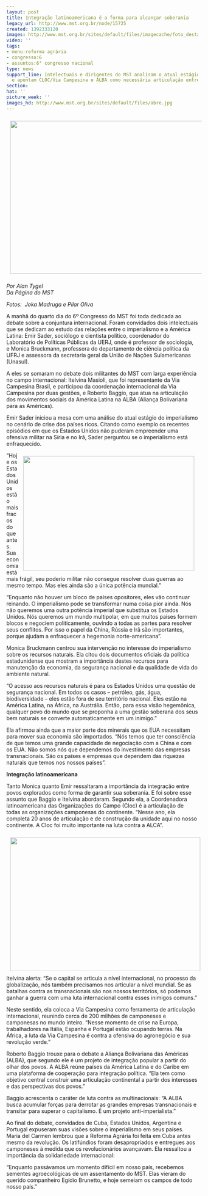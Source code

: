 ```yaml
---
layout: post
title: Integração latinoamericana é a forma para alcançar soberania
legacy_url: http://www.mst.org.br/node/15725
created: 1392333120
images: http://www.mst.org.br/sites/default/files/imagecache/foto_destaque/abre.jpg
video: ''
tags:
- menu:reforma agrária
- congresso:6
- assuntos:6° congresso nacional
type: news
support_line: Intelectuais e dirigentes do MST analisam o atual estágio do imperialismo,
  e apontam CLOC/Via Campesina e ALBA como necessária articulação entre países.
section: 
hat: ''
picture_week: ''
images_hd: http://www.mst.org.br/sites/default/files/abre.jpg
---
```

<p><img style="vertical-align: middle; margin: 10px;" src="http://www.mst.org.br/sites/default/files/JOKA1498.jpg" alt="" width="600" height="400"></p><p><em>Por Alan Tygel<br>Da Página do MST</em></p><p><em>Fotos: &nbsp;Joka Madruga e&nbsp;<em>Pilar Oliva</em></em></p><p>A manhã do quarto dia do 6º Congresso do MST foi toda dedicada ao debate sobre a conjuntura internacional. Foram convidados dois intelectuais que se dedicam ao estudo das relações entre o imperialismo e a América Latina: Emir Sader, sociólogo e cientista político, coordenador do Laboratório de Políticas Públicas da UERJ, onde é professor de sociologia, e Monica Bruckmann, professora do departamento de ciência política da UFRJ e assessora da secretaria geral da União de Nações Sulamericanas (Unasul).</p><p>A eles se somaram no debate dois militantes do MST com larga experiência no campo internacional: Itelvina Masioli, que foi representante da Via Campesina Brasil, e participou da coordenação internacional da Via Campesina por duas gestões, e Roberto Baggio, que atua na articulação dos movimentos sociais da América Latina na ALBA (Aliança Bolivariana para as Américas).</p><p>Emir Sader iniciou a mesa com uma análise do atual estágio do imperialismo no cenário de crise dos países ricos. Citando como exemplo os recentes episódios em que os Estados Unidos não puderam empreender uma ofensiva militar na Síria e no Irã, Sader perguntou se o imperialismo está enfraquecido.</p><p><img style="float: right; margin: 10px;" src="http://www.mst.org.br/sites/default/files/DSC_0328.JPG" alt="" width="450" height="300"></p><p>“Hoje os Estados Unidos estão mais fracos do que antes. Sua economia está mais frágil, seu poderio militar não consegue resolver duas guerras ao mesmo tempo. Mas eles ainda são a única potência mundial.”</p><p>“Enquanto não houver um bloco de países opositores, eles vão continuar reinando. O imperialismo pode se transformar numa coisa pior ainda. Nós não queremos uma outra potência imperial que substitua os Estados Unidos. Nós queremos um mundo multipolar, em que muitos países formem blocos e negociem politicamente, ouvindo a todas as partes para resolver seus conflitos. Por isso o papel da China, Rússia e Irã são importantes, porque ajudam a enfraquecer a hegemonia norte-americana”.</p><p>Monica Bruckmann centrou sua intervenção no interesse do imperialismo sobre os recursos naturais. Ela citou dois documentos oficiais da política estadunidense que mostram a importância destes recursos para manutenção da economia, da segurança nacional e da qualidade de vida do ambiente natural.</p><p>“O acesso aos recursos naturais é para os Estados Unidos uma questão de segurança nacional. Em todos os casos – petróleo, gás, água, biodiversidade – eles estão fora de seu território nacional. Eles estão na América Latina, na África, na Austrália. Então, para essa visão hegemônica, qualquer povo do mundo que se proponha a uma gestão soberana dos seus bem naturais se converte automaticamente em um inimigo.”</p><p>Ela afirmou ainda que a maior parte dos minerais que os EUA necessitam para mover sua economia são importados. “Nós temos que ter consciência de que temos uma grande capacidade de negociação com a China e com os EUA. Não somos nós que dependemos do investimento das empresas transnacionais. São os países e empresas que dependem das riquezas naturais que temos nos nossos países”.</p><p><strong>Integração latinoamericana</strong></p><p>Tanto Monica quanto Emir ressaltaram a importância da integração entre povos explorados como forma de garantir sua soberania. E foi sobre esse assunto que Baggio e Itelvina abordaram. Segundo ela, a Coordenadora latinoamericana das Organizações do Campo (Cloc) é a articulação de todas as organizações camponesas do continente. “Nesse ano, ela completa 20 anos de articulação e de construção da unidade aqui no nosso continente. A Cloc foi muito importante na luta contra a ALCA”.</p><p><img style="float: left; margin: 10px;" src="http://www.mst.org.br/sites/default/files/DSC_0324.JPG" alt="" width="500" height="350"></p><p>Itelvina alerta: “Se o capital se articula a nível internacional, no processo da globalização, nós também precisamos nos articular a nível mundial. Se as batalhas contra as transnacionais são nos nossos territórios, só podemos ganhar a guerra com uma luta internacional contra esses inimigos comuns.”</p><p>Neste sentido, ela coloca a Via Campesina como ferramenta de articulação internacional, reunindo cerca de 200 milhões de camponeses e camponesas no mundo inteiro. “Nesse momento de crise na Europa, trabalhadores na Itália, Espanha e Portugal estão ocupando terras. Na África, a luta da Via Campesina é contra a ofensiva do agronegócio e sua revolução verde.”</p><p>Roberto Baggio trouxe para o debate a Aliança Bolivariana das Américas (ALBA), que segundo ele é um projeto de integração popular a partir do olhar dos povos. A ALBA reúne países da América Latina e do Caribe em uma plataforma de cooperação para integração política. “Ela tem como objetivo central construir uma articulação continental a partir dos interesses e das perspectivas dos povos.”</p><p>Baggio acrescenta o caráter de luta contra as multinacionais: “A ALBA busca acumular forças para derrotar as grandes empresas transnacionais e transitar para superar o capitalismo. É um projeto anti-imperialista.”</p><p>Ao final do debate, convidados de Cuba, Estados Unidos, Argentina e Portugal expuseram suas visões sobre o imperialismo em seus países. Maria del Carmen lembrou que a Reforma Agrária foi feita em Cuba antes mesmo da revolução. Os latifúndios foram desapropriados e entregues aos camponeses à medida que os revolucionários avançavam. Ela ressaltou a importância da solidariedade internacional:</p><p>“Enquanto passávamos um momento difícil em nosso país, recebemos sementes agroecológicas de um assentamento do MST. Elas vieram do querido companheiro Egídio Brunetto, e hoje semeiam os campos de todo nosso país.”</p><div>&nbsp;</div>

